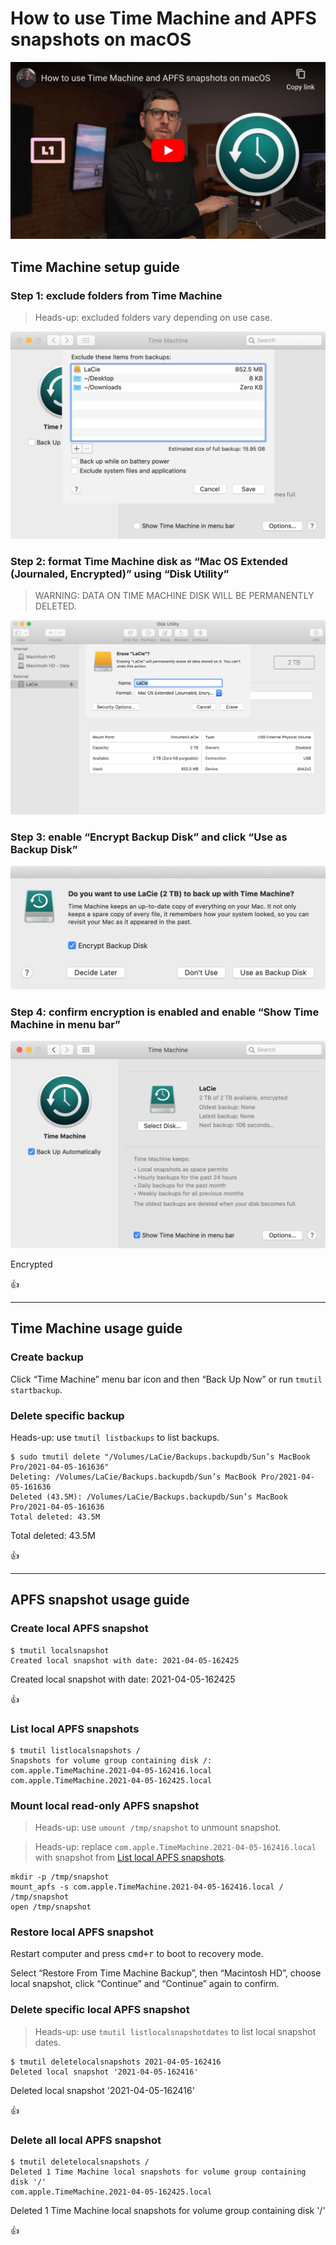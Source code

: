 <!--
Title: How to use Time Machine and APFS snapshots on macOS
Description: Learn how to use Time Machine and APFS snapshots on macOS.
Author: Sun Knudsen <https://github.com/sunknudsen>
Contributors: Sun Knudsen <https://github.com/sunknudsen>
Reviewers:
Publication date: 2021-04-02T17:40:53.608Z
Listed: true
Pinned:
-->

# How to use Time Machine and APFS snapshots on macOS

[![How to use Time Machine and APFS snapshots on macOS](how-to-use-time-machine-and-apfs-snapshots-on-macos.jpg)](https://www.youtube.com/watch?v=PY2gzNrK9Wc "How to use Time Machine and APFS snapshots on macOS")

## Time Machine setup guide

### Step 1: exclude folders from Time Machine

> Heads-up: excluded folders vary depending on use case.

![Format Time Machine drive](./exclude.png?shadow=1)

### Step 2: format Time Machine disk as “Mac OS Extended (Journaled, Encrypted)” using “Disk Utility”

> WARNING: DATA ON TIME MACHINE DISK WILL BE PERMANENTLY DELETED.

![Format Time Machine drive](./format.png?shadow=1)

### Step 3: enable “Encrypt Backup Disk” and click “Use as Backup Disk”

![Format Time Machine drive](./enable-time-machine.png?shadow=1&width=568)

### Step 4: confirm encryption is enabled and enable “Show Time Machine in menu bar”

![Format Time Machine drive](./confirm-encryption.png?shadow=1)

Encrypted

👍

---

## Time Machine usage guide

### Create backup

Click “Time Machine” menu bar icon and then “Back Up Now” or run `tmutil startbackup`.

### Delete specific backup

Heads-up: use `tmutil listbackups` to list backups.

```console
$ sudo tmutil delete "/Volumes/LaCie/Backups.backupdb/Sun’s MacBook Pro/2021-04-05-161636"
Deleting: /Volumes/LaCie/Backups.backupdb/Sun’s MacBook Pro/2021-04-05-161636
Deleted (43.5M): /Volumes/LaCie/Backups.backupdb/Sun’s MacBook Pro/2021-04-05-161636
Total deleted: 43.5M
```

Total deleted: 43.5M

👍

---

## APFS snapshot usage guide

### Create local APFS snapshot

```console
$ tmutil localsnapshot
Created local snapshot with date: 2021-04-05-162425
```

Created local snapshot with date: 2021-04-05-162425

👍

### List local APFS snapshots

```console
$ tmutil listlocalsnapshots /
Snapshots for volume group containing disk /:
com.apple.TimeMachine.2021-04-05-162416.local
com.apple.TimeMachine.2021-04-05-162425.local
```

### Mount local read-only APFS snapshot

> Heads-up: use `umount /tmp/snapshot` to unmount snapshot.

> Heads-up: replace `com.apple.TimeMachine.2021-04-05-162416.local` with snapshot from [List local APFS snapshots](#list-local-apfs-snapshots).

```shell
mkdir -p /tmp/snapshot
mount_apfs -s com.apple.TimeMachine.2021-04-05-162416.local / /tmp/snapshot
open /tmp/snapshot
```

### Restore local APFS snapshot

Restart computer and press <kbd>cmd+r</kbd> to boot to recovery mode.

Select “Restore From Time Machine Backup”, then “Macintosh HD”, choose local snapshot, click “Continue” and “Continue” again to confirm.

### Delete specific local APFS snapshot

> Heads-up: use `tmutil listlocalsnapshotdates` to list local snapshot dates.

```console
$ tmutil deletelocalsnapshots 2021-04-05-162416
Deleted local snapshot '2021-04-05-162416'
```

Deleted local snapshot '2021-04-05-162416'

👍

### Delete all local APFS snapshot

```console
$ tmutil deletelocalsnapshots /
Deleted 1 Time Machine local snapshots for volume group containing disk '/'
com.apple.TimeMachine.2021-04-05-162425.local
```

Deleted 1 Time Machine local snapshots for volume group containing disk '/'

👍
